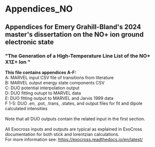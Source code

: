 # Appendices_NO 
## Appendices for Emery Grahill-Bland's 2024 master's dissertation on the NO+ ion ground electronic state
### "The Generation of a High-Temperature Line List of the NO+ X1Σ+ Ion " 

**This file contains appendices A-F:** <br>
A: MARVEL input CSV file of transitions from literature <br>
B: MARVEL output energy state components CSV <br>
C: DUO potential interpolation output <br>
D: DUO fitting outupt to MARVEL data <br>
E: DUO fitting output to MARVEL and Jarvis 1999 data <br>
F 1-5: DUO .en, .pot, .trans, .states, and output files for fit and dipole calculated intensities <br>
<br>
Note that all DUO outputs contain the related input in the first section. 
<br>  <br>
All Exocross inputs and outputs are typical as explained in ExoCross documentation for both stick and lorentzian calculations.  <br>
For more information see: https://exocross.readthedocs.io/en/latest/ 

